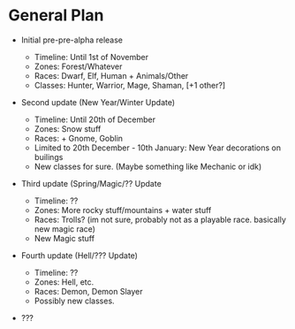 # General Plan

- Initial pre-pre-alpha release
  - Timeline: Until 1st of November
  - Zones: Forest/Whatever
  - Races: Dwarf, Elf, Human + Animals/Other
  - Classes: Hunter, Warrior, Mage, Shaman, [+1 other?]

- Second update (New Year/Winter Update)
  - Timeline: Until 20th of December
  - Zones: Snow stuff
  - Races: + Gnome, Goblin
  - Limited to 20th December - 10th January: New Year decorations on builings
  - New classes for sure. (Maybe something like Mechanic or idk)

- Third update (Spring/Magic/?? Update
  - Timeline: ??
  - Zones: More rocky stuff/mountains + water stuff
  - Races: Trolls?
    (im not sure, probably not as a playable race. basically new magic race)
  - New Magic stuff

- Fourth update (Hell/??? Update)
  - Timeline: ??
  - Zones: Hell, etc.
  - Races: Demon, Demon Slayer
  - Possibly new classes.

- ???
